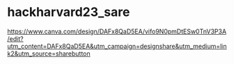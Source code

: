 # hackharvard23_sare

https://www.canva.com/design/DAFx8QaD5EA/vifo9N0pmDtESw0TnV3P3A/edit?utm_content=DAFx8QaD5EA&utm_campaign=designshare&utm_medium=link2&utm_source=sharebutton

